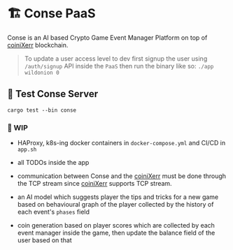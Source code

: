 


# 🏗 Conse PaaS

Conse is an AI based Crypto Game Event Manager Platform on top of [coiniXerr](https://github.com/wildonion/uniXerr/tree/master/infra/valhalla/coiniXerr) blockchain. 

> To update a user access level to dev first signup the user using `/auth/signup` API inside the `PaaS` then run the binary like so: `./app wildonion 0`

## 🧪 Test Conse Server

```cargo test --bin conse```

### 🚧 WIP

* HAProxy, k8s-ing docker containers in `docker-compose.yml` and CI/CD in `app.sh`

* all TODOs inside the app

* communication between Conse and the [coiniXerr](https://github.com/wildonion/uniXerr/tree/master/infra/valhalla/coiniXerr) must be done through the TCP stream since [coiniXerr](https://github.com/wildonion/uniXerr/tree/master/infra/valhalla/coiniXerr) supports TCP stream.

* an AI model which suggests player the tips and tricks for a new game based on behavioural graph of the player collected by the history of each event's `phases` field

* coin generation based on player scores which are collected by each event manager inside the game, then update the balance field of the user based on that

